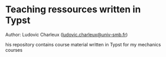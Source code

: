 # Teaching ressources written in Typst

Author: Ludovic Charleux (ludovic.charleux@univ-smb.fr)

his repository contains course material written in Typst for my mechanics courses


